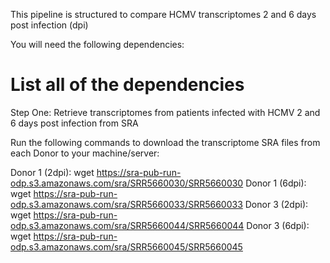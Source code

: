 This pipeline is structured to compare HCMV transcriptomes 2 and 6 days post infection (dpi)

You will need the following dependencies:
# List all of the dependencies

Step One: Retrieve transcriptomes from patients infected with HCMV 2 and 6 days post infection from SRA

Run the following commands to download the transcriptome SRA files from each Donor to your machine/server:

Donor 1 (2dpi): wget https://sra-pub-run-odp.s3.amazonaws.com/sra/SRR5660030/SRR5660030
Donor 1 (6dpi): wget https://sra-pub-run-odp.s3.amazonaws.com/sra/SRR5660033/SRR5660033
Donor 3 (2dpi): wget https://sra-pub-run-odp.s3.amazonaws.com/sra/SRR5660044/SRR5660044
Donor 3 (6dpi): wget https://sra-pub-run-odp.s3.amazonaws.com/sra/SRR5660045/SRR5660045
